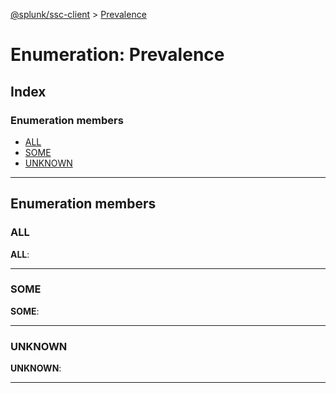 [@splunk/ssc-client](../README.md) > [Prevalence](../enums/prevalence.md)

# Enumeration: Prevalence

## Index

### Enumeration members

* [ALL](prevalence.md#all)
* [SOME](prevalence.md#some)
* [UNKNOWN](prevalence.md#unknown)

---

## Enumeration members

<a id="all"></a>

###  ALL

**ALL**: 

___
<a id="some"></a>

###  SOME

**SOME**: 

___
<a id="unknown"></a>

###  UNKNOWN

**UNKNOWN**: 

___

